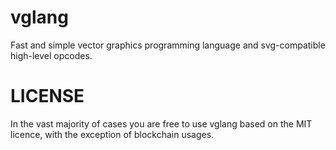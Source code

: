 # vglang

Fast and simple vector graphics programming language and svg-compatible high-level opcodes.

# LICENSE

In the vast majority of cases you are free to use vglang based on the MIT licence, with the exception of blockchain usages.
